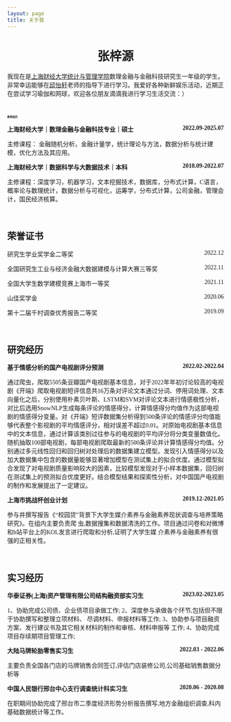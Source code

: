 ```yaml
---
layout: page
title: 关于我
---
```

<h1 style="font-family: 华文楷体;text-align:center;">张梓源</h1>

<p style="font-family: 华文楷体;">我现在是<a href="https://www.sufe.edu.cn/structure/index.psp">上海财经大学</a><a href="https://ssm.sufe.edu.cn/">统计与管理学院</a>数理金融与金融科技研究生一年级的学生。非常幸运能够在<a href="https://yixuan.blog/">邱怡轩</a>老师的指导下进行学习。我爱好各种新鲜娱乐活动，近期正在尝试学习瑜伽和网球，欢迎各位朋友滴滴我进行学习生活交流：）</p>

<br>

<h2 style="font-family: 华文楷体;font-size:6;">教育经历</h2>
<p style="text-align:left;font-family: 华文楷体;"><b>上海财经大学｜数理金融与金融科技专业｜硕士<span style="float:right;">2022.09-2025.07</span></b></p>
 <p style="font-family: 华文楷体;">主修课程： 金融随机分析，金融计量学，统计理论与方法，数据分析与统计建模，优化方法及其应用。</p>
<p style="text-align:left;font-family: 华文楷体;"><b>上海财经大学｜数据科学与大数据技术｜本科<span style="float:right;">2018.09-2022.07</span></b></p>
 <p style="font-family: 华文楷体;">主修课程：深度学习，机器学习，文本挖掘技术，数据库，分布式计算，C语言，概率论与数理统计，数据分析与可视化，运筹学，分布式计算，公司金融，管理会计，国民经济核算。 </p>
 
<br>
<h2 style="font-family: 华文楷体;">荣誉证书</h2>
<p style="text-align:left;font-family: 华文楷体;">研究生学业奖学金二等奖<span style="float:right;">2022.12</span></p>
<p style="text-align:left;font-family: 华文楷体;">全国研究生工业与经济金融大数据建模与计算大赛三等奖<span style="float:right;">2022.11</span></p>
<p style="text-align:left;font-family: 华文楷体;">全国大学生数学建模竞赛上海市一等奖<span style="float:right;">2021.11</span></p>
<p style="text-align:left;font-family: 华文楷体;">山佳奖学金<span style="float:right;">2020.06</span></p>
<p style="text-align:left;font-family: 华文楷体;">第十二届千村调查优秀报告二等奖<span style="float:right;">2019.09</span></p>

<br>

<h2 style="font-family: 华文楷体;">研究经历</h2>

<p style="text-align:left;font-family: 华文楷体;"><b>基于情感分析的国产电视剧评分预测<span style="float:right;">2022.02-2022.04</span></b></p>
 <p style="font-family: 华文楷体;">通过爬虫，爬取5505条豆瓣国产电视剧基本信息，对于2022年年初讨论较高的电视剧《开端》爬取电视剧短评信息共16万条对评论文本通过分词、停用词处理、文本向量化之后，分别使用朴素贝叶斯、LSTM和SVM对评论文本进行情感极性分析，对比后选用SnowNLP生成每条评论的情感得分，计算情感得分均值作为这部电视剧的情感得分变量。对《开端》短评数据集分析得到500条评论的情感评分均值能够代表整个影视剧的平均情感评分，相对误差不超过0.01。对原始电视剧基本信息中的文本信息，通过计算该类别过往参与的电视剧的平均评分将分类变量数值化。随机抽取100部电视剧，每部电视剧爬取最新的500条评论并计算情感得分均值。分别通过多元线性回归和回归树对处理后的数据集建立模型。发现引入情感得分以及加大数据集中包含的数据量能够显著增加模型在测试集上的拟合优度。通过模型拟合发现了对电视剧质量影响较大的因素，比较模型发现对于小样本数据集，回归树在测试集上的预测拟合优度更好。结合模型结果和探索性分析，对中国国产电视剧的制作和发展提出了一定建议。 </p>


<p style="text-align:left;font-family: 华文楷体;"><b>上海市挑战杯创业计划<span style="float:right;">2019.12-2021.05</span></b></p>
 <p style="font-family: 华文楷体;">参与并撰写报告《“校园贷”背景下大学生媒介素养与金融素养现状调查与培养策略研究》。在组内主要负责爬 虫,数据搜集和数据清洗的工作。项目通过问卷和对微博和b站平台上的KOL发言进行爬取和分析,证明了大学生媒 介素养与金融素养有很强的正相关性。 </p>

<br>
<h2 style="font-family: 华文楷体;">实习经历</h2>
<p style="text-align:left;font-family: 华文楷体;"><b>华泰证券(上海)资产管理有限公司结构融资部实习生<span style="float:right;">2023.02-2023.05</span></b></p>
 <p style="font-family: 华文楷体;">1、协助完成公司债、企业债项目承做工作; 2、深度参与承做各个环节,包括但不限于协助撰写和整理立项材料、 尽调材料、申报材料等工作; 3、协助参与项目融资方案、发行建议书及其它相关材料的制作和审核、材料申报等 工作; 4、协助完成项目存续期项目管理工作; </p>
<p style="text-align:left;font-family: 华文楷体;"><b>大陆马牌轮胎零售实习生<span style="float:right;">2022.03 - 2022.06</span></b></p>
 <p style="font-family: 华文楷体;">主要负责全国各门店的马牌销售合同签订,评估门店装修公司,公司基础销售数据分析等 </p>
<p style="text-align:left;font-family: 华文楷体;"><b>中国人民银行邢台中心支行调查统计科实习生<span style="float:right;">2020.06 - 2020.08</span></b></p>
 <p style="font-family: 华文楷体;">在职期间协助完成了邢台市二季度经济形势分析报告撰写,地方金融组织调查,科内基础数据统计等工作。 </p>

